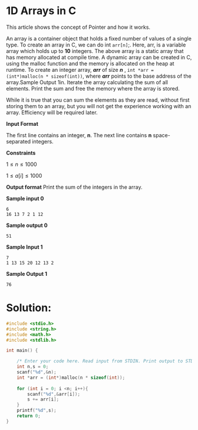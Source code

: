 # 1D Arrays in C

This article shows the concept of Pointer and how it works.

<!--more-->

An array is a container object that holds a fixed number of values of a single type. To create an array in C, we can do int ```arr[n]```;. Here, arr, is a variable array which holds up to **10** integers. The above array is a static array that has memory allocated at compile time. A dynamic array can be created in C, using the malloc function and the memory is allocated on the heap at runtime. To create an integer array, **_arr_** of size **_n_** , ```int *arr = (int*)malloc(n * sizeof(int))```, where **_arr_** points to the base address of the array.Sample Output 1in. Iterate the array calculating the sum of all elements. Print the sum and free the memory where the array is stored.

While it is true that you can sum the elements as they are read, without first storing them to an array, but you will not get the experience working with an array. Efficiency will be required later. 

**Input Format**

The first line contains an integer, **n**.
The next line contains **n** space-separated integers.

**Constraints**

$1 \leq n \leq 1000$

$1 \leq a[i] \leq 1000$

**Output format**
Print the sum of the integers in the array.

**Sample input 0**
```
6
16 13 7 2 1 12 
```

**Sample output 0**
```
51
```

**Sample Input 1**
```
7
1 13 15 20 12 13 2 
```

**Sample Output 1**
```
76
```

# Solution: 

```c
#include <stdio.h>
#include <string.h>
#include <math.h>
#include <stdlib.h>

int main() {

    /* Enter your code here. Read input from STDIN. Print output to STDOUT */    
    int n,s = 0;
    scanf("%d",&n);
    int *arr = (int*)malloc(n * sizeof(int));
    
    for (int i = 0; i <n; i++){
        scanf("%d",&arr[i]);
        s += arr[i];
    }
    printf("%d",s);
    return 0;
}
```

